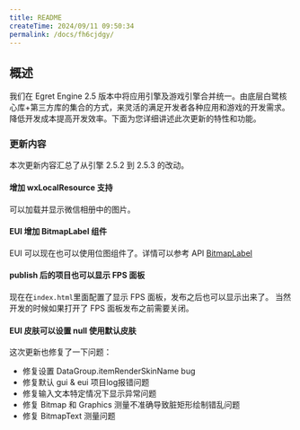 ```yaml
---
title: README
createTime: 2024/09/11 09:50:34
permalink: /docs/fh6cjdgy/
---
```

## 概述

我们在 Egret Engine 2.5 版本中将应用引擎及游戏引擎合并统一。由底层白鹭核心库+第三方库的集合的方式，来灵活的满足开发者各种应用和游戏的开发需求。降低开发成本提高开发效率。下面为您详细讲述此次更新的特性和功能。

### 更新内容

本次更新内容汇总了从引擎 2.5.2 到 2.5.3 的改动。

#### 增加 wxLocalResource 支持

可以加载并显示微信相册中的图片。

#### EUI 增加 BitmapLabel 组件
EUI 可以现在也可以使用位图组件了。详情可以参考 API [BitmapLabel](http://edn.egret.com/cn/index.php/apidoc/egret243/name/eui.BitmapLabel)
#### publish 后的项目也可以显示 FPS 面板
现在在`index.html`里面配置了显示 FPS 面板，发布之后也可以显示出来了。
当然开发的时候如果打开了 FPS 面板发布之前需要关闭。

#### EUI 皮肤可以设置 null 使用默认皮肤

这次更新也修复了一下问题：

* 修复设置 DataGroup.itemRenderSkinName bug
* 修复默认 gui & eui 项目log报错问题
* 修复输入文本特定情况下显示异常问题
* 修复 Bitmap 和 Graphics 测量不准确导致脏矩形绘制错乱问题
* 修复 BitmapText 测量问题

